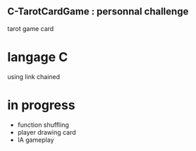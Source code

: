 ## C-TarotCardGame  : personnal challenge
tarot game card

# langage C

using link chained

# in progress
- function shuffling
- player drawing card
- IA gameplay
